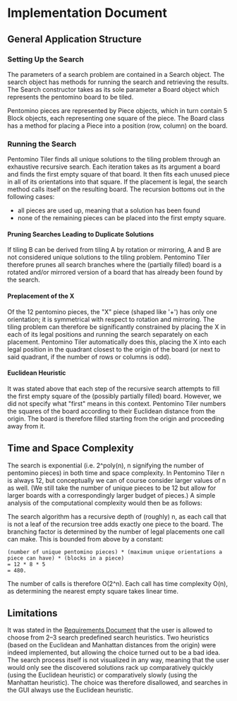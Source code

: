 # Implementation Document

## General Application Structure

### Setting Up the Search

The parameters of a search problem are contained in a Search object. The search object has methods for running the search and retrieving the results. The Search constructor takes as its sole parameter a Board object which represents the pentomino board to be tiled.

Pentomino pieces are represented by Piece objects, which in turn contain 5 Block objects, each representing one square of the piece. The Board class has a method for placing a Piece into a position (row, column) on the board.

### Running the Search

Pentomino Tiler finds all unique solutions to the tiling problem through an exhaustive recursive search. Each iteration takes as its argument a board and finds the first empty square of that board. It then fits each unused piece in all of its orientations into that square. If the placement is legal, the search method calls itself on the resulting board. The recursion bottoms out in the following cases:
* all pieces are used up, meaning that a solution has been found
* none of the remaining pieces can be placed into the first empty square.

#### Pruning Searches Leading to Duplicate Solutions

If tiling B can be derived from tiling A by rotation or mirroring, A and B are not considered unique solutions to the tiling problem. Pentomino Tiler therefore prunes all search branches where the (partially filled) board is a rotated and/or mirrored version of a board that has already been found by the search.

#### Preplacement of the X

Of the 12 pentomino pieces, the "X" piece (shaped like '+') has only one orientation; it is symmetrical with respect to rotation and mirroring. The tiling problem can therefore be significantly constrained by placing the X in each of its legal positions and running the search separately on each placement. Pentomino Tiler automatically does this, placing the X into each legal position in the quadrant closest to the origin of the board (or next to said quadrant, if the number of rows or columns is odd).

#### Euclidean Heuristic

It was stated above that each step of the recursive search attempts to fill the first empty square of the (possibly partially filled) board. However, we did not specify what "first" means in this context. Pentomino Tiler numbers the squares of the board according to their Euclidean distance from the origin. The board is therefore filled starting from the origin and proceeding away from it.

## Time and Space Complexity

The search is exponential (i.e. 2^poly(n), n signifying the number of pentomino pieces) in both time and space complexity. In Pentomino Tiler n is always 12, but conceptually we can of course consider larger values of n as well. (We still take the number of unique pieces to be 12 but allow for larger boards with a correspondingly larger budget of pieces.) A simple analysis of the computational complexity would then be as follows:

The search algorithm has a recursive depth of (roughly) n, as each call that is not a leaf of the recursion tree adds exactly one piece to the board. The branching factor is determined by the number of legal placements one call can make. This is bounded from above by a constant:
```
(number of unique pentomino pieces) * (maximum unique orientations a piece can have) * (blocks in a piece)
= 12 * 8 * 5
= 480.
```
The number of calls is therefore O(2^n). Each call has time complexity O(n), as determining the nearest empty square takes linear time.

## Limitations

It was stated in the [Requirements Document](Requirements_Document.md) that the user is allowed to choose from 2–3 search predefined search heuristics. Two heuristics (based on the Euclidean and Manhattan distances from the origin) were indeed implemented, but allowing the choice turned out to be a bad idea. The search process itself is not visualized in any way, meaning that the user would only see the discovered solutions rack up comparatively quickly (using the Euclidean heuristic) or comparatively slowly (using the Manhattan heuristic). The choice was therefore disallowed, and searches in the GUI always use the Euclidean heuristic.
